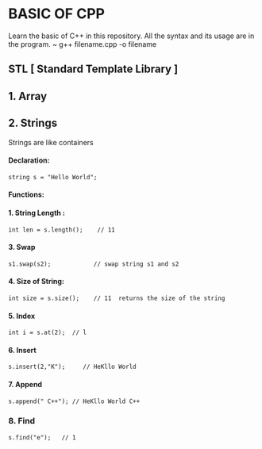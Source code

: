 # BASIC OF CPP

Learn the basic of C++ in this repository.
All the syntax and its usage are in the program.
~ g++ filename.cpp -o filename

## STL [ Standard Template Library ]
## 1. Array

## 2. Strings
  Strings are like containers
  #### Declaration:
   ```
   string s = "Hello World";
   ```
  #### Functions:
  #### 1. String Length :        
  ``` 
  int len = s.length();    // 11
  ```
  #### 3. Swap                   
  ```
  s1.swap(s2);            // swap string s1 and s2   
  ```
  #### 4. Size of String:         
  ``` 
  int size = s.size();    // 11  returns the size of the string
  ```
  #### 5. Index
  ```
  int i = s.at(2);  // l
  ```
  #### 6. Insert
  ```
  s.insert(2,"K");     // HeKllo World
  ```
  #### 7. Append
 ```
 s.append(" C++"); // HeKllo World C++
 ```
 ### 8. Find
 ```
 s.find("e");   // 1
 ```
 
  
